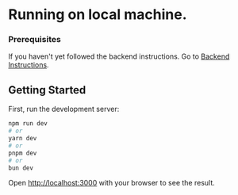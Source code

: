 # Running on local machine.

### Prerequisites

If you haven't yet followed the backend instructions. Go to
[Backend Instructions](https://github.com/SayujKuickel/manage-branch/blob/main/backend/README.md).

## Getting Started

First, run the development server:

```bash
npm run dev
# or
yarn dev
# or
pnpm dev
# or
bun dev
```

Open [http://localhost:3000](http://localhost:3000) with your browser to see the result.

